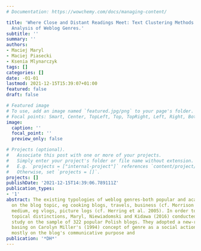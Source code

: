```yaml
---
# Documentation: https://wowchemy.com/docs/managing-content/

title: 'Where Close and Distant Readings Meet: Text Clustering Methods in Literary
  Analysis of Weblog Genres.'
subtitle: ''
summary: ''
authors:
- Maciej Maryl
- Maciej Piasecki
- Ksenia Mlynarczyk
tags: []
categories: []
date: -01-01
lastmod: 2021-12-15T15:39:07+01:00
featured: false
draft: false

# Featured image
# To use, add an image named `featured.jpg/png` to your page's folder.
# Focal points: Smart, Center, TopLeft, Top, TopRight, Left, Right, BottomLeft, Bottom, BottomRight.
image:
  caption: ''
  focal_point: ''
  preview_only: false

# Projects (optional).
#   Associate this post with one or more of your projects.
#   Simply enter your project's folder or file name without extension.
#   E.g. `projects = ["internal-project"]` references `content/project/deep-learning/index.md`.
#   Otherwise, set `projects = []`.
projects: []
publishDate: '2021-12-15T14:39:06.789111Z'
publication_types:
- '1'
abstract: The existing typologies of weblog genres-both popular and academic-are based
  on the blog topic, eg cooking blogs, travels, business (cf. Morrison 2008) or its
  medium, eg vlogs, picture logs (cf. Herring et al. 2005). In order to go beyond
  topical distinctions, Maryl, Niewiadomski and Kidawa (2016) conducted an interpretive
  study on the sample of 322 popular Polish blogs. They adopted a new-rhetorical approach,
  basing on Carolyn Miller's (1994) concept of genre as a social action, concentrating
  mostly on the blog's communicative purpose and
publication: '*DH*'
---
```

